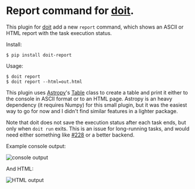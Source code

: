 # Report command for [doit](https://github.com/pydoit/doit).

This plugin for [doit](https://github.com/pydoit/doit) add a new `report`
command, which shows an ASCII or HTML report with the task execution status.

Install:
```
$ pip install doit-report
```

Usage:
```
$ doit report
$ doit report --html=out.html
```

This plugin uses [Astropy](https://github.com/astropy/astropy/)'s
[Table](http://docs.astropy.org/en/latest/table/index.html) class to create
a table and print it either to the console in ASCII format or to an HTML page.
Astropy is an heavy dependency (it requires Numpy) for this small plugin, but it
was the easiest way to go for now and I didn't find similar features in
a lighter package.

Note that doit does not save the execution status after each task ends, but only
when `doit run` exits. This is an issue for long-running tasks, and would need
either something like [#228](https://github.com/pydoit/doit/pull/228) or a better
backend.

Example console output:

![console output](https://user-images.githubusercontent.com/311639/34677091-4be1ae52-f48f-11e7-83c7-94d259193176.png)

And HTML:

![HTML output](https://user-images.githubusercontent.com/311639/34677129-69749560-f48f-11e7-96bf-d9f3e994eb04.png)
